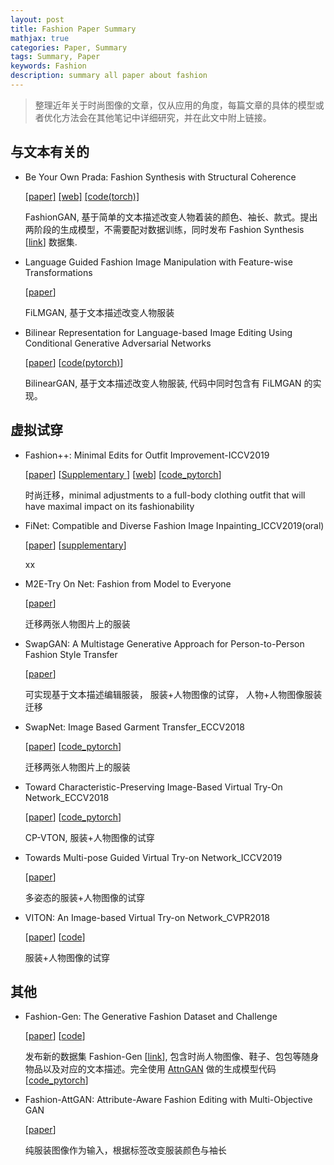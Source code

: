 ```yaml
---
layout: post
title: Fashion Paper Summary
mathjax: true
categories: Paper, Summary
tags: Summary, Paper
keywords: Fashion
description: summary all paper about fashion
---
```


> 整理近年关于时尚图像的文章，仅从应用的角度，每篇文章的具体的模型或者优化方法会在其他笔记中详细研究，并在此文中附上链接。

## 与文本有关的

- Be Your Own Prada: Fashion Synthesis with Structural Coherence

  [[paper]](http://openaccess.thecvf.com/content_ICCV_2017/papers/Zhu_Be_Your_Own_ICCV_2017_paper.pdf) [[web]](http://mmlab.ie.cuhk.edu.hk/projects/FashionGAN/) [[code(torch)]](https://github.com/zhusz/ICCV17-fashionGAN)

  FashionGAN, 基于简单的文本描述改变人物着装的颜色、袖长、款式。提出两阶段的生成模型，不需要配对数据训练，同时发布 Fashion Synthesis [[link](http://mmlab.ie.cuhk.edu.hk/projects/DeepFashion/FashionSynthesis.html)] 数据集.

- Language Guided Fashion Image Manipulation with Feature-wise Transformations

  [[paper](https://arxiv.org/pdf/1808.04000.pdf)]

  FiLMGAN, 基于文本描述改变人物服装

- Bilinear Representation for Language-based Image Editing Using Conditional Generative Adversarial Networks

  [[paper](https://arxiv.org/pdf/1903.07499.pdf)] [[code(pytorch)](https://github.com/vtddggg/BilinearGAN_for_LBIE)]

  BilinearGAN, 基于文本描述改变人物服装, 代码中同时包含有 FiLMGAN 的实现。

## 虚拟试穿

- Fashion++: Minimal Edits for Outfit Improvement-ICCV2019

  [[paper](https://arxiv.org/pdf/1904.09261.pdf)] [[Supplementary ](http://openaccess.thecvf.com/content_ICCV_2019/supplemental/Hsiao_Fashion_Minimal_Edits_ICCV_2019_supplemental.pdf)] [[web](http://vision.cs.utexas.edu/projects/FashionPlus/)] [[code_pytorch](https://github.com/facebookresearch/FashionPlus)]

  时尚迁移，minimal adjustments to a full-body clothing outfit that will have maximal impact on its fashionability

- FiNet: Compatible and Diverse Fashion Image Inpainting_ICCV2019(oral) 

  [[paper](http://openaccess.thecvf.com/content_ICCV_2019/papers/Han_FiNet_Compatible_and_Diverse_Fashion_Image_Inpainting_ICCV_2019_paper.pdf)] [[supplementary](http://openaccess.thecvf.com/content_ICCV_2019/supplemental/Han_FiNet_Compatible_and_ICCV_2019_supplemental.pdf)]

  xx

- M2E-Try On Net: Fashion from Model to Everyone 

  [[paper](https://arxiv.org/pdf/1811.08599.pdf )]

  迁移两张人物图片上的服装

- SwapGAN: A Multistage Generative Approach for Person-to-Person Fashion Style Transfer 

  [[paper](http://jultika.oulu.fi/files/nbnfi-fe201902256190.pdf)]

  可实现基于文本描述编辑服装， 服装+人物图像的试穿， 人物+人物图像服装迁移

- SwapNet: Image Based Garment Transfer_ECCV2018 

  [[paper](https://eccv2018.org/openaccess/content_ECCV_2018/papers/Amit_Raj_SwapNet_Garment_Transfer_ECCV_2018_paper.pdf)] [[code_pytorch](https://github.com/andrewjong/SwapNet)]

  迁移两张人物图片上的服装

- Toward Characteristic-Preserving Image-Based Virtual Try-On Network_ECCV2018 

  [[paper](http://openaccess.thecvf.com/content_ECCV_2018/papers/Bochao_Wang_Toward_Characteristic-Preserving_Image-based_ECCV_2018_paper.pdf)] [[code_pytorch](https://github.com/sergeywong/cp-vton)]

  CP-VTON, 服装+人物图像的试穿

- Towards Multi-pose Guided Virtual Try-on Network_ICCV2019 

  [[paper](http://openaccess.thecvf.com/content_ICCV_2019/papers/Dong_Towards_Multi-Pose_Guided_Virtual_Try-On_Network_ICCV_2019_paper.pdf)]

  多姿态的服装+人物图像的试穿

- VITON: An Image-based Virtual Try-on Network_CVPR2018

  [[paper](http://openaccess.thecvf.com/content_cvpr_2018/papers/Han_VITON_An_Image-Based_CVPR_2018_paper.pdf)] [[code](https://github.com/xthan/VITON)]

  服装+人物图像的试穿

## 其他

- Fashion-Gen: The Generative Fashion Dataset and Challenge

   [[paper](https://arxiv.org/pdf/1806.08317.pdf)] [[code](https://github.com/ElementAI/fashiongen-challenge-template)]

   发布新的数据集 Fashion-Gen [[link]( https://fashion-gen.com/ )], 包含时尚人物图像、鞋子、包包等随身物品以及对应的文本描述。完全使用 [AttnGAN](http://openaccess.thecvf.com/content_cvpr_2018/papers/Xu_AttnGAN_Fine-Grained_Text_CVPR_2018_paper.pdf) 做的生成模型代码 [[code_pytorch](https://github.com/menardai/FashionGenAttnGAN)]

- Fashion-AttGAN: Attribute-Aware Fashion Editing with Multi-Objective GAN

  [[paper](http://openaccess.thecvf.com/content_CVPRW_2019/papers/FFSS-USAD/Ping_Fashion-AttGAN_Attribute-Aware_Fashion_Editing_With_Multi-Objective_GAN_CVPRW_2019_paper.pdf)]

  纯服装图像作为输入，根据标签改变服装颜色与袖长